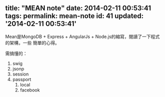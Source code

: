 title: "MEAN note"
date: 2014-02-11 00:53:41
tags:
permalink: mean-note
id: 41
updated: '2014-02-11 00:53:41'
---



Mean是MongoDB + Express + AngularJs + Node.js的縮寫，閱讀了一下程式的架構，一些
簡單的心得。

需搞懂的：

1. swig
2. jsonp
3. session
4. passport
    1. local
    2. facebook
